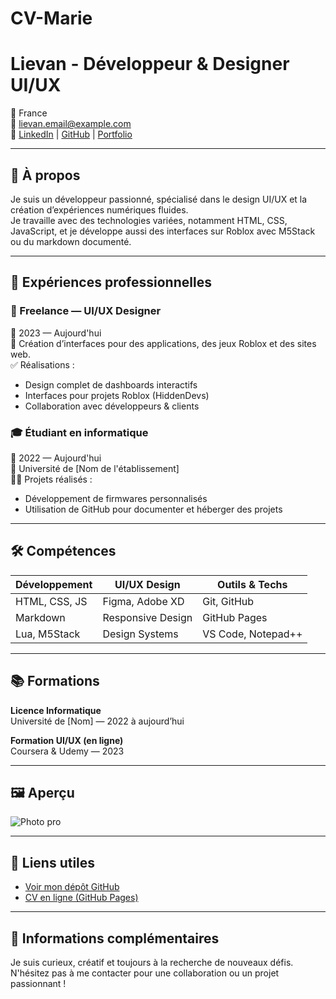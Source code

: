 # CV-Marie
 # Lievan - Développeur & Designer UI/UX

📍 France  
📧 lievan.email@example.com  
💼 [LinkedIn](https://linkedin.com/in/lievan) | [GitHub](https://github.com/tonpseudo) | [Portfolio](https://tonsite.com)

---

## 🧠 À propos

Je suis un développeur passionné, spécialisé dans le design UI/UX et la création d’expériences numériques fluides.  
Je travaille avec des technologies variées, notamment HTML, CSS, JavaScript, et je développe aussi des interfaces sur Roblox avec M5Stack ou du markdown documenté.

---

## 💼 Expériences professionnelles

### 🔧 Freelance — UI/UX Designer
📆 2023 — Aujourd'hui  
🎯 Création d’interfaces pour des applications, des jeux Roblox et des sites web.  
✅ Réalisations :
- Design complet de dashboards interactifs
- Interfaces pour projets Roblox (HiddenDevs)
- Collaboration avec développeurs & clients

### 🎓 Étudiant en informatique
📆 2022 — Aujourd'hui  
📍 Université de [Nom de l'établissement]  
👨‍💻 Projets réalisés :
- Développement de firmwares personnalisés
- Utilisation de GitHub pour documenter et héberger des projets

---

## 🛠️ Compétences

| Développement | UI/UX Design       | Outils & Techs     |
|---------------|--------------------|--------------------|
| HTML, CSS, JS | Figma, Adobe XD    | Git, GitHub        |
| Markdown      | Responsive Design  | GitHub Pages       |
| Lua, M5Stack  | Design Systems     | VS Code, Notepad++ |

---

## 📚 Formations

**Licence Informatique**  
Université de [Nom] — 2022 à aujourd’hui

**Formation UI/UX (en ligne)**  
Coursera & Udemy — 2023

---

## 🖼️ Aperçu

![Photo pro](C:\Users\ESSAI\Documents\GitHub\CV-Marie\images\IMG_1862.jpg)

---

## 🔗 Liens utiles

- [Voir mon dépôt GitHub](https://github.com/tonpseudo/nom-du-repo)
- [CV en ligne (GitHub Pages)](https://tonpseudo.github.io/nom-du-repo)

---

## 📝 Informations complémentaires

Je suis curieux, créatif et toujours à la recherche de nouveaux défis.  
N'hésitez pas à me contacter pour une collaboration ou un projet passionnant !

